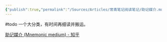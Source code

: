 ```yaml
---
{"publish":true,"permalink":"/Sources/Articles/常青笔记阅读笔记/助记媒介.md","title":"助记媒介","created":"2022-08-11","modified":"2023-03-14","published":"2025-07-09T00:03:42.888+08:00","tags":["review","todo"],"cssclasses":""}
---
```


#todo 一个大分类，有时间再细读并搬运。

[助记媒介 (Mnemonic medium) - 知乎](https://zhuanlan.zhihu.com/p/459483765)